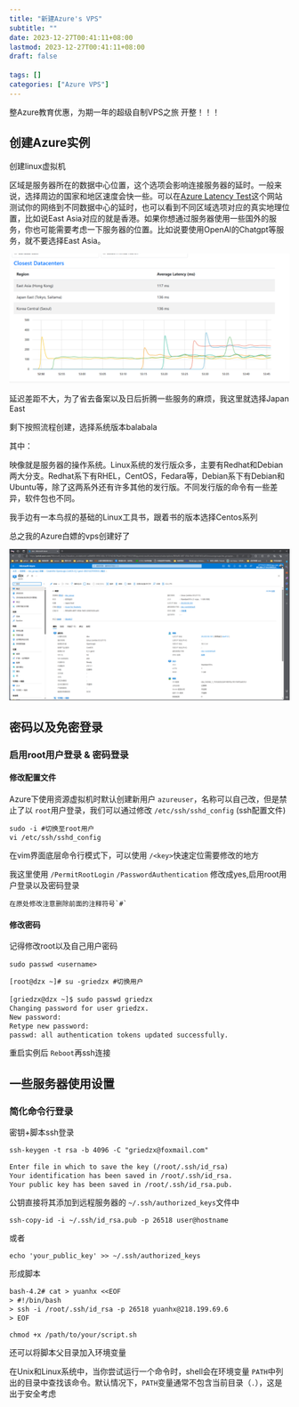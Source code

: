```yaml
---
title: "新建Azure's VPS"
subtitle: ""
date: 2023-12-27T00:41:11+08:00
lastmod: 2023-12-27T00:41:11+08:00
draft: false

tags: []
categories: ["Azure VPS"]
---
```

整Azure教育优惠，为期一年的超级自制VPS之旅 开整！！！

## 创建Azure实例

创建linux虚拟机

区域是服务器所在的数据中心位置，这个选项会影响连接服务器的延时。一般来说，选择周边的国家和地区速度会快一些。可以在[Azure Latency Test](https://link.zhihu.com/?target=https%3A//www.azurespeed.com/Azure/Latency)这个网站测试你的网络到不同数据中心的延时，也可以看到不同区域选项对应的真实地理位置，比如说East Asia对应的就是香港。如果你想通过服务器使用一些国外的服务，你也可能需要考虑一下服务器的位置。比如说要使用OpenAI的Chatgpt等服务，就不要选择East Asia。

![1703609642320](image/index/1703609642320.png)

延迟差距不大，为了省去备案以及日后折腾一些服务的麻烦，我这里就选择Japan East

剩下按照流程创建，选择系统版本balabala

其中：

映像就是服务器的操作系统。Linux系统的发行版众多，主要有Redhat和Debian两大分支。Redhat系下有RHEL，CentOS，Fedara等，Debian系下有Debian和Ubuntu等，除了这两系外还有许多其他的发行版。不同发行版的命令有一些差异，软件包也不同。

我手边有一本鸟叔的基础的Linux工具书，跟着书的版本选择Centos系列

总之我的Azure白嫖的vps创建好了

![1703766488846](image/index/1703766488846.png)

## 密码以及免密登录

### 启用root用户登录 & 密码登录

#### 修改配置文件

Azure下使用资源虚拟机时默认创建新用户 `azureuser`，名称可以自己改，但是禁止了以 `root`用户登录，我们可以通过修改 `/etc/ssh/sshd_config` (ssh配置文件)

```shell
sudo -i #切换至root用户
vi /etc/ssh/sshd_config
```

在vim界面底层命令行模式下，可以使用 `/<key>`快速定位需要修改的地方

我这里使用 `/PermitRootLogin` `/PasswordAuthentication` 修改成yes,启用root用户登录以及密码登录

    在原处修改注意删除前面的注释符号`#`

#### 修改密码

记得修改root以及自己用户密码

`sudo passwd <username>`

```shell
[root@dzx ~]# su -griedzx #切换用户

[griedzx@dzx ~]$ sudo passwd griedzx
Changing password for user griedzx.
New password: 
Retype new password: 
passwd: all authentication tokens updated successfully.
```

重启实例后 `Reboot`再ssh连接



## 一些服务器使用设置

### 简化命令行登录

密钥+脚本ssh登录

```shell
ssh-keygen -t rsa -b 4096 -C "griedzx@foxmail.com"
```

```shell
Enter file in which to save the key (/root/.ssh/id_rsa)
Your identification has been saved in /root/.ssh/id_rsa.
Your public key has been saved in /root/.ssh/id_rsa.pub.
```

公钥直接将其添加到远程服务器的 `~/.ssh/authorized_keys`文件中

```shell
ssh-copy-id -i ~/.ssh/id_rsa.pub -p 26518 user@hostname
```


或者

```shell
echo 'your_public_key' >> ~/.ssh/authorized_keys
```


形成脚本

```shell
bash-4.2# cat > yuanhx <<EOF
> #!/bin/bash
> ssh -i /root/.ssh/id_rsa -p 26518 yuanhx@218.199.69.6
> EOF
```

```shell
chmod +x /path/to/your/script.sh
```

还可以将脚本父目录加入环境变量

在Unix和Linux系统中，当你尝试运行一个命令时，shell会在环境变量 `PATH`中列出的目录中查找该命令。默认情况下，`PATH`变量通常不包含当前目录（`.`），这是出于安全考虑

